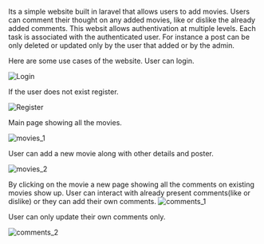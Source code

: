 Its a simple website built in laravel that allows users to add movies. Users can comment their thought on any added movies, like or dislike the already added comments. This websit allows authentivation at multiple levels. Each task is associated with the authenticated user. For instance a post can be only deleted or updated only by the user that added or by the admin.

Here are some use cases of the website.
User can login.

![Login](https://github.com/HAMMAD88/web-app/assets/58599091/70dc06e1-db7f-442b-abbe-94d2f0aab6a4)

 If the user does not exist register.

![Register](https://github.com/HAMMAD88/web-app/assets/58599091/4bb52c2a-5238-43bb-9ff4-fa4b1fc60d85)

 Main page showing all the movies.

 ![movies_1](https://github.com/HAMMAD88/web-app/assets/58599091/3384b3da-afcc-4d72-a340-28d231bf091e)

User can add a new movie along with other details and poster.

 ![movies_2](https://github.com/HAMMAD88/web-app/assets/58599091/f8dff6eb-7b61-4441-a68f-583486580aa1)


By clicking on the movie a new page showing all the comments on existing movies show up. User can interact with already present comments(like or dislike) or they can add their own comments.
![comments_1](https://github.com/HAMMAD88/web-app/assets/58599091/59c66e5e-a71f-484c-9ea7-6f1b53400710)

User can only update their own comments only.

![comments_2](https://github.com/HAMMAD88/web-app/assets/58599091/7b3ed005-7f3c-4a65-b79f-9e5ad1cd1aff)






